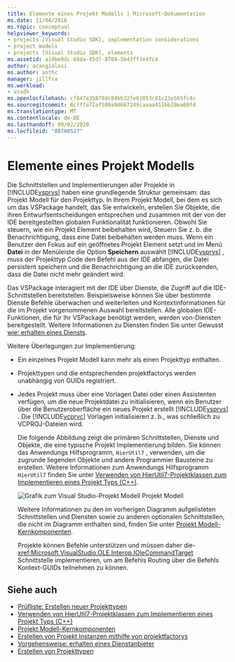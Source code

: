 ```yaml
---
title: Elemente eines Projekt Modells | Microsoft-Dokumentation
ms.date: 11/04/2016
ms.topic: conceptual
helpviewer_keywords:
- projects [Visual Studio SDK], implementation considerations
- project models
- projects [Visual Studio SDK], elements
ms.assetid: a1dbe0dc-68da-45d7-8704-5b43ff7e4fc4
author: acangialosi
ms.author: anthc
manager: jillfra
ms.workload:
- vssdk
ms.openlocfilehash: cf847e35878dc84bb32fe81053c01c23e565fc4c
ms.sourcegitcommit: 6cfffa72af599a9d667249caaaa411bb28ea69fd
ms.translationtype: MT
ms.contentlocale: de-DE
ms.lasthandoff: 09/02/2020
ms.locfileid: "80708527"
---
```

# <a name="elements-of-a-project-model"></a>Elemente eines Projekt Modells
Die Schnittstellen und Implementierungen aller Projekte in [!INCLUDE[vsprvs](../../code-quality/includes/vsprvs_md.md)] haben eine grundlegende Struktur gemeinsam: das Projekt Modell für den Projekttyp. In Ihrem Projekt Modell, bei dem es sich um das VSPackage handelt, das Sie entwickeln, erstellen Sie Objekte, die ihren Entwurfsentscheidungen entsprechen und zusammen mit der von der IDE bereitgestellten globalen Funktionalität funktionieren. Obwohl Sie steuern, wie ein Projekt Element beibehalten wird, Steuern Sie z. b. die Benachrichtigung, dass eine Datei beibehalten werden muss. Wenn ein Benutzer den Fokus auf ein geöffnetes Projekt Element setzt und im Menü **Datei** in der Menüleiste die Option **Speichern** auswählt [!INCLUDE[vsprvs](../../code-quality/includes/vsprvs_md.md)] , muss der Projekttyp Code den Befehl aus der IDE abfangen, die Datei persistent speichern und die Benachrichtigung an die IDE zurücksenden, dass die Datei nicht mehr geändert wird.

 Das VSPackage interagiert mit der IDE über Dienste, die Zugriff auf die IDE-Schnittstellen bereitstellen. Beispielsweise können Sie über bestimmte Dienste Befehle überwachen und weiterleiten und Kontextinformationen für die im Projekt vorgenommenen Auswahl bereitstellen. Alle globalen IDE-Funktionen, die für Ihr VSPackage benötigt werden, werden von-Diensten bereitgestellt. Weitere Informationen zu Diensten finden Sie unter Gewusst [wie: erhalten eines Diensts](../../extensibility/how-to-get-a-service.md).

 Weitere Überlegungen zur Implementierung:

- Ein einzelnes Projekt Modell kann mehr als einen Projekttyp enthalten.

- Projekttypen und die entsprechenden projektfactorys werden unabhängig von GUIDs registriert.

- Jedes Projekt muss über eine Vorlagen Datei oder einen Assistenten verfügen, um die neue Projektdatei zu initialisieren, wenn ein Benutzer über die Benutzeroberfläche ein neues Projekt erstellt [!INCLUDE[vsprvs](../../code-quality/includes/vsprvs_md.md)] . Die [!INCLUDE[vcprvc](../../code-quality/includes/vcprvc_md.md)] Vorlagen initialisieren z. b., was schließlich zu VCPROJ-Dateien wird.

  Die folgende Abbildung zeigt die primären Schnittstellen, Dienste und Objekte, die eine typische Projekt Implementierung bilden. Sie können das Anwendungs Hilfsprogramm, `HierUtil7` , verwenden, um die zugrunde liegenden Objekte und andere Programmier Bausteine zu erstellen. Weitere Informationen zum Anwendungs Hilfsprogramm `HierUtil7` finden Sie unter [Verwenden von HierUtil7-Projektklassen zum Implementieren eines Projekt Typs (C++)](https://msdn.microsoft.com/library/a5c16a09-94a2-46ef-87b5-35b815e2f346).

  ![Grafik zum Visual Studio-Projekt Modell](../../extensibility/internals/media/vsprojectmodel.gif "vsprojectmodel") Projekt Modell

  Weitere Informationen zu den im vorherigen Diagramm aufgelisteten Schnittstellen und Diensten sowie zu anderen optionalen Schnittstellen, die nicht im Diagramm enthalten sind, finden Sie unter [Projekt Modell-Kernkomponenten](../../extensibility/internals/project-model-core-components.md).

  Projekte können Befehle unterstützen und müssen daher die- <xref:Microsoft.VisualStudio.OLE.Interop.IOleCommandTarget> Schnittstelle implementieren, um am Befehls Routing über die Befehls Kontext-GUIDs teilnehmen zu können.

## <a name="see-also"></a>Siehe auch
- [Prüfliste: Erstellen neuer Projekttypen](../../extensibility/internals/checklist-creating-new-project-types.md)
- [Verwenden von HierUtil7-Projektklassen zum Implementieren eines Projekt Typs (C++)](https://msdn.microsoft.com/library/a5c16a09-94a2-46ef-87b5-35b815e2f346)
- [Projekt Modell-Kernkomponenten](../../extensibility/internals/project-model-core-components.md)
- [Erstellen von Projekt Instanzen mithilfe von projektfactorys](../../extensibility/internals/creating-project-instances-by-using-project-factories.md)
- [Vorgehensweise: erhalten eines Dienstanbieter](../../extensibility/how-to-get-a-service.md)
- [Erstellen von Projekttypen](../../extensibility/internals/creating-project-types.md)
